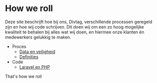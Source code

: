 # How we roll

Deze site beschrijft hoe bij ons, Divtag, verschillende processen geregeld zijn en hoe wij code schrijven. Dit doen wij om een zo hoog mogelijke kwaliteit te behalen bij alles wat wij doen, en hiermee onze klanten én medewerkers gelukkig te maken.

- Proces
  - [Data en veiligheid](/process/data-and-security)
  - [Definities](/process/definitions)
- Code
  - [Laravel en PHP](/code-style/laravel-php)

That's how we roll
